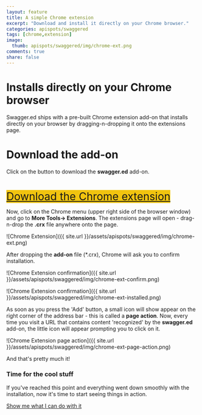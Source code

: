 ```yaml
---
layout: feature
title: A simple Chrome extension
excerpt: "Download and install it directly on your Chrome browser."
categories: apispots/swaggered
tags: [chrome,extension]
image:
  thumb: apispots/swaggered/img/chrome-ext.png
comments: true
share: false
---
```



# Installs directly on your Chrome browser

Swagger.ed ships with a pre-built Chrome extension add-on that installs directly on your browser by dragging-n-dropping it onto the extensions page. 

# Download the add-on

Click on the button to download the **swagger.ed** add-on.   


<div markdown="0" class="text-center" style='margin-top: 40px;'><a href="https://github.com/chefArchitect/swagger.ed/releases/download/{{ site.data.apispots.swaggered.artifact.version }}/swagger.ed.crx" class="btn" style='font-size: 28px; background-color: #f1c40f;'>Download the Chrome extension</a></div>

Now, click on the Chrome menu (upper right side of the browser window) and go to **More Tools-> Extensions**.  The extensions page will open - drag-n-drop the **.crx** file anywhere onto the page.

![Chrome Extension]({{ site.url }}/assets/apispots/swaggered/img/chrome-ext.png)

After dropping the **add-on** file (*.crx), Chrome will ask you to confirm installation.

![Chrome Extension confirmation]({{ site.url }}/assets/apispots/swaggered/img/chrome-ext-confirm.png)

![Chrome Extension confirmation]({{ site.url }}/assets/apispots/swaggered/img/chrome-ext-installed.png)

As soon as you press the 'Add' button, a small icon will show appear on the right corner of the address bar - this is called a **page action**.  Now, every time you visit a URL that contains content 'recognized' by the **swagger.ed** add-on, the little icon will appear prompting you to click on it.   

![Chrome Extension page action]({{ site.url }}/assets/apispots/swaggered/img/chrome-ext-page-action.png)

And that's pretty much it!

### Time for the cool stuff

If you've reached this point and everything went down smoothly with the installation, now it's time to start seeing things in action.  

<div markdown="0"  class="text-center"><a href="{{ site.url }}/apispots/swaggered/api-visualizations/" class="btn">Show me what I can do with it</a></div>
